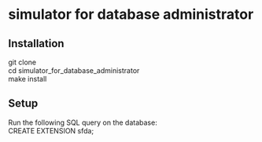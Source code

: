 # simulator for database administrator
## Installation
git clone  
cd simulator_for_database_administrator  
make install  
## Setup
Run the following SQL query on the database:  
CREATE EXTENSION sfda;
